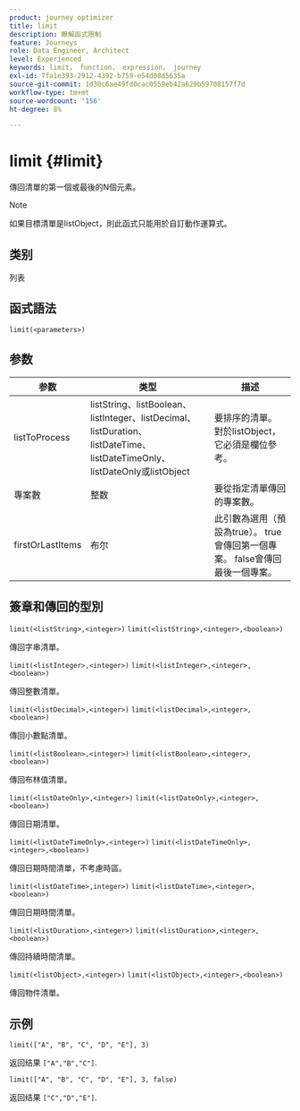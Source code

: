 ```yaml
---
product: journey optimizer
title: limit
description: 瞭解函式限制
feature: Journeys
role: Data Engineer, Architect
level: Experienced
keywords: limit， function， expression， journey
exl-id: 7fa1e393-2912-4392-b759-e54d08d5635a
source-git-commit: 1d30c6ae49fd0cac0559eb42a629b59708157f7d
workflow-type: tm+mt
source-wordcount: '156'
ht-degree: 8%

---
```


# limit {#limit}

傳回清單的第一個或最後的N個元素。

>[!NOTE]
>
>如果目標清單是listObject，則此函式只能用於自訂動作運算式。

## 类别

列表

## 函式語法

`limit(<parameters>)`

## 参数

| 参数 | 类型 | 描述 |
|-----------|------------------|------------------|
| listToProcess | listString、listBoolean、listInteger、listDecimal、listDuration、listDateTime、listDateTimeOnly、listDateOnly或listObject | 要排序的清單。 對於listObject，它必須是欄位參考。 |
| 專案數 | 整数 | 要從指定清單傳回的專案數。 |
| firstOrLastItems | 布尔 | 此引數為選用（預設為true）。 true會傳回第一個專案。 false會傳回最後一個專案。 |

## 簽章和傳回的型別

`limit(<listString>,<integer>)`
`limit(<listString>,<integer>,<boolean>)`

傳回字串清單。

`limit(<listInteger>,<integer>)`
`limit(<listInteger>,<integer>,<boolean>)`

傳回整數清單。

`limit(<listDecimal>,<integer>)`
`limit(<listDecimal>,<integer>,<boolean>)`

傳回小數點清單。

`limit(<listBoolean>,<integer>)`
`limit(<listBoolean>,<integer>,<boolean>)`

傳回布林值清單。

`limit(<listDateOnly>,<integer>)`
`limit(<listDateOnly>,<integer>,<boolean>)`

傳回日期清單。

`limit(<listDateTimeOnly>,<integer>)`
`limit(<listDateTimeOnly>,<integer>,<boolean>)`

傳回日期時間清單，不考慮時區。

`limit(<listDateTime>,integer>)`
`limit(<listDateTime>,<integer>,<boolean>)`

傳回日期時間清單。

`limit(<listDuration>,<integer>)`
`limit(<listDuration>,<integer>,<boolean>)`

傳回持續時間清單。

`limit(<listObject>,<integer>)`
`limit(<listObject>,<integer>,<boolean>)`

傳回物件清單。

## 示例

`limit(["A", "B", "C", "D", "E"], 3)`

返回结果 `["A","B","C"]`.

`limit(["A", "B", "C", "D", "E"], 3, false)`

返回结果 `["C","D","E"]`.
